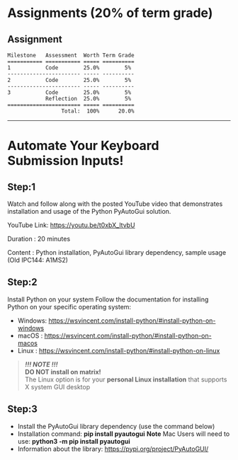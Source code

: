 # Assignments (20% of term grade)

## Assignment
```
Milestone   Assessment  Worth Term Grade
=========== =========== ===== ==========
1           Code        25.0%        5%
----------------------- ----- ----------
2           Code        25.0%        5%
----------------------- ----- ----------
3           Code        25.0%        5%
            Reflection  25.0%        5%
======================= ===== ==========
                 Total:  100%      20.0%
```
****

# Automate Your Keyboard Submission Inputs!

## Step:1
Watch and follow along with the posted YouTube video that demonstrates installation and usage of the Python PyAutoGui solution.

YouTube Link: https://youtu.be/t0xbX_ltvbU

Duration    : 20 minutes

Content     : Python installation, PyAutoGui library dependency, sample usage (Old IPC144: A1MS2)

## Step:2

Install Python on your system
Follow the documentation for installing Python on your specific operating system:

- Windows: https://wsvincent.com/install-python/#install-python-on-windows
- macOS  : https://wsvincent.com/install-python/#install-python-on-macos
- Linux  : https://wsvincent.com/install-python/#install-python-on-linux

>***!!! NOTE !!!***<br>
>**DO NOT install on matrix!**<br>
The Linux option is for your **personal Linux installation** that supports X system GUI desktop


## Step:3

- Install the PyAutoGui library dependency (use the command below)
- Installation command: **pip install pyautogui**
  **Note** Mac Users will need to use: **python3 -m pip install pyautogui**
- Information about the library: https://pypi.org/project/PyAutoGUI/

